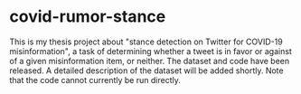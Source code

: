 # covid-rumor-stance

This is my thesis project about "stance detection on Twitter for COVID-19 misinformation", a task of determining whether a tweet is in favor or against of a given misinformation item, or neither. The dataset and code have been released. A detailed description of the dataset will be added shortly. Note that the code cannot currently be run directly.